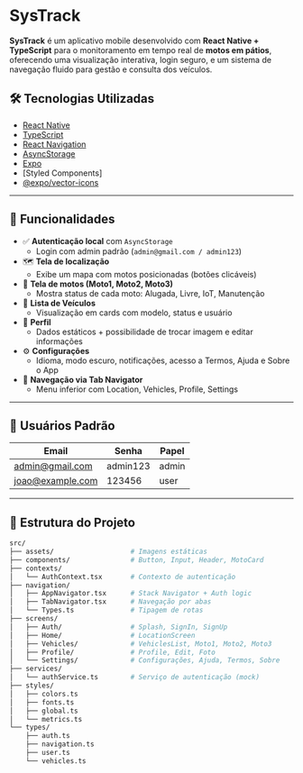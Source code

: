 # SysTrack

**SysTrack** é um aplicativo mobile desenvolvido com **React Native + TypeScript** para o monitoramento em tempo real de **motos em pátios**, oferecendo uma visualização interativa, login seguro, e um sistema de navegação fluido para gestão e consulta dos veículos.

## 🛠️ Tecnologias Utilizadas

- [React Native](https://reactnative.dev/)
- [TypeScript](https://www.typescriptlang.org/)
- [React Navigation](https://reactnavigation.org/)
- [AsyncStorage](https://react-native-async-storage.github.io/async-storage/)
- [Expo](https://expo.dev/)
- [Styled Components]
- [@expo/vector-icons](https://icons.expo.fyi/)

---

## 📱 Funcionalidades

- ✅ **Autenticação local** com `AsyncStorage`
  - Login com admin padrão (`admin@gmail.com / admin123`)
- 🗺️ **Tela de localização**
  - Exibe um mapa com motos posicionadas (botões clicáveis)
- 🛵 **Tela de motos (Moto1, Moto2, Moto3)**
  - Mostra status de cada moto: Alugada, Livre, IoT, Manutenção
- 🧾 **Lista de Veículos**
  - Visualização em cards com modelo, status e usuário
- 👤 **Perfil**
  - Dados estáticos + possibilidade de trocar imagem e editar informações
- ⚙️ **Configurações**
  - Idioma, modo escuro, notificações, acesso a Termos, Ajuda e Sobre o App
- 🔄 **Navegação via Tab Navigator**
  - Menu inferior com Location, Vehicles, Profile, Settings

---

## 🔐 Usuários Padrão

| Email                | Senha      | Papel |
|----------------------|------------|--------|
| admin@gmail.com      | admin123   | admin  |
| joao@example.com     | 123456     | user   |

---

## 🧩 Estrutura do Projeto

```bash
src/
├── assets/                   # Imagens estáticas
├── components/               # Button, Input, Header, MotoCard
├── contexts/
│   └── AuthContext.tsx       # Contexto de autenticação
├── navigation/
│   ├── AppNavigator.tsx      # Stack Navigator + Auth logic
│   ├── TabNavigator.tsx      # Navegação por abas
│   └── Types.ts              # Tipagem de rotas
├── screens/
│   ├── Auth/                 # Splash, SignIn, SignUp
│   ├── Home/                 # LocationScreen
│   ├── Vehicles/             # VehiclesList, Moto1, Moto2, Moto3
│   ├── Profile/              # Profile, Edit, Foto
│   └── Settings/             # Configurações, Ajuda, Termos, Sobre
├── services/
│   └── authService.ts        # Serviço de autenticação (mock)
├── styles/
│   ├── colors.ts
│   ├── fonts.ts
│   ├── global.ts
│   └── metrics.ts
└── types/
    ├── auth.ts
    ├── navigation.ts
    ├── user.ts
    └── vehicles.ts
